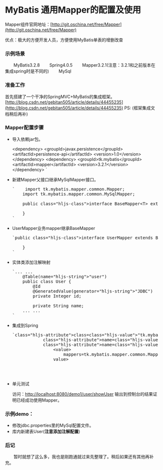 # MyBatis 通用Mapper的配置及使用

Mapper组件官网地址：[http://git.oschina.net/free/Mapper](http://git.oschina.net/free/Mapper)  

优点：极大的方便开发人员，方便使用MyBatis单表的增删改查

### 示例场景

　　MyBatis3.2.8
　　Spring4.0.5
　　Mapper3.2.1(注意：3.2.1和之前版本在集成spring时是不同的)
　　MySql

### 准备工作

首先搭建了一个干净的SpringMVC+MyBatis的集成框架。
[http://blog.csdn.net/gebitan505/article/details/44455235](http://blog.csdn.net/gebitan505/article/details/44455235)
PS: (框架集成文档稍后再补)

### Mapper配置步骤

*   导入依赖jar包。

      <span class="hljs-tag"><<span class="hljs-title">dependency</span>></span>
        <span class="hljs-tag"><<span class="hljs-title">groupId</span>></span>javax.persistence<span class="hljs-tag"></<span class="hljs-title">groupId</span>></span>
        <span class="hljs-tag"><<span class="hljs-title">artifactId</span>></span>persistence-api<span class="hljs-tag"></<span class="hljs-title">artifactId</span>></span>
        <span class="hljs-tag"><<span class="hljs-title">version</span>></span>1.0<span class="hljs-tag"></<span class="hljs-title">version</span>></span>
      <span class="hljs-tag"></<span class="hljs-title">dependency</span>></span>
      <span class="hljs-tag"><<span class="hljs-title">dependency</span>></span>
        <span class="hljs-tag"><<span class="hljs-title">groupId</span>></span>tk.mybatis<span class="hljs-tag"></<span class="hljs-title">groupId</span>></span>
        <span class="hljs-tag"><<span class="hljs-title">artifactId</span>></span>mapper<span class="hljs-tag"></<span class="hljs-title">artifactId</span>></span>
        <span class="hljs-tag"><<span class="hljs-title">version</span>></span>3.2.1<span class="hljs-tag"></<span class="hljs-title">version</span>></span>
      <span class="hljs-tag"></<span class="hljs-title">dependency</span>></span>
    `</pre>

*   新建Mapper父接口继承MySqlMapper接口。
    <pre>`    <span class="hljs-keyword">import</span> tk.mybatis.mapper.common.Mapper;
        <span class="hljs-keyword">import</span> tk.mybatis.mapper.common.MySqlMapper;

        <span class="hljs-keyword">public</span> <span <span class="hljs-class"><span class="hljs-keyword">class</span></span>=<span class="hljs-string">"hljs-class"</span>><span class="hljs-class"><span class="hljs-keyword">interface</span> <span class="hljs-title">BaseMapper</span><<span class="hljs-title">T</span>> <span class="hljs-keyword">extends</span> <span class="hljs-title">Mapper</span><<span class="hljs-title">T</span>>,<span class="hljs-title">MySqlMapper</span><<span class="hljs-title">T</span>></span>{

        }
    `</pre>

*   UserMapper业务mapper继承BaseMapper
    <pre>`<span class="hljs-keyword">public</span> <span <span class="hljs-class"><span class="hljs-keyword">class</span></span>=<span class="hljs-string">"hljs-class"</span>><span class="hljs-class"><span class="hljs-keyword">interface</span> <span class="hljs-title">UserMapper</span> <span class="hljs-keyword">extends</span> <span class="hljs-title">BaseMapper</span><<span class="hljs-title">User</span>></span>{

        }
    `</pre>

*   实体类添加注解映射
    <pre>`<span class="hljs-keyword">...</span> <span class="hljs-keyword">...</span>
        @Table(name=<span class=<span class="hljs-string">"hljs-string"</span>><span class="hljs-string">"user"</span>)
        public class User {
            @Id
            @GeneratedValue(generator=<span class=<span class="hljs-string">"hljs-string"</span>><span class="hljs-string">"JDBC"</span>)
            private Integer id;

            private String name;
        <span class="hljs-keyword">...</span> <span class="hljs-keyword">...</span>
    `</pre>

*   集成到Spring
    <pre>`<bean <span <span class="hljs-keyword">class</span>=<span class="hljs-string">"hljs-attribute"</span>><span class="hljs-keyword">class</span>=<span <span class="hljs-keyword">class</span>=<span class="hljs-string">"hljs-value"</span>><span class="hljs-string">"tk.mybatis.spring.mapper.MapperScannerConfigurer"</span>>
                <property <span <span class="hljs-keyword">class</span>=<span class="hljs-string">"hljs-attribute"</span>>name=<span <span class="hljs-keyword">class</span>=<span class="hljs-string">"hljs-value"</span>><span class="hljs-string">"basePackage"</span> <span <span class="hljs-keyword">class</span>=<span class="hljs-string">"hljs-attribute"</span>><span class="hljs-keyword">value</span>=<span <span class="hljs-keyword">class</span>=<span class="hljs-string">"hljs-value"</span>><span class="hljs-string">"com.test.IDao"</span>/>
                <property <span <span class="hljs-keyword">class</span>=<span class="hljs-string">"hljs-attribute"</span>>name=<span <span class="hljs-keyword">class</span>=<span class="hljs-string">"hljs-value"</span>><span class="hljs-string">"properties"</span>>
                    <<span class="hljs-keyword">value</span>>
                        mappers=tk.mybatis.mapper.common.Mapper
                    </<span class="hljs-keyword">value</span>>
                </property>
            </bean>

*   单元测试

    访问：[http://localhost:8080/demo1/user/showUser](http://localhost:8080/demo1/user/showUser)
输出到控制台的结果证明已经成功使用Mapper。

### 示例demo：

*   修改jdbc.properties里的MySql配置文件。
*   库内新建表User(**注意添加注解配置**)

### 后记

　　暂时就想了这么多，我也是刚跑通就过来先整理了。稍后如果还有其他再补充。